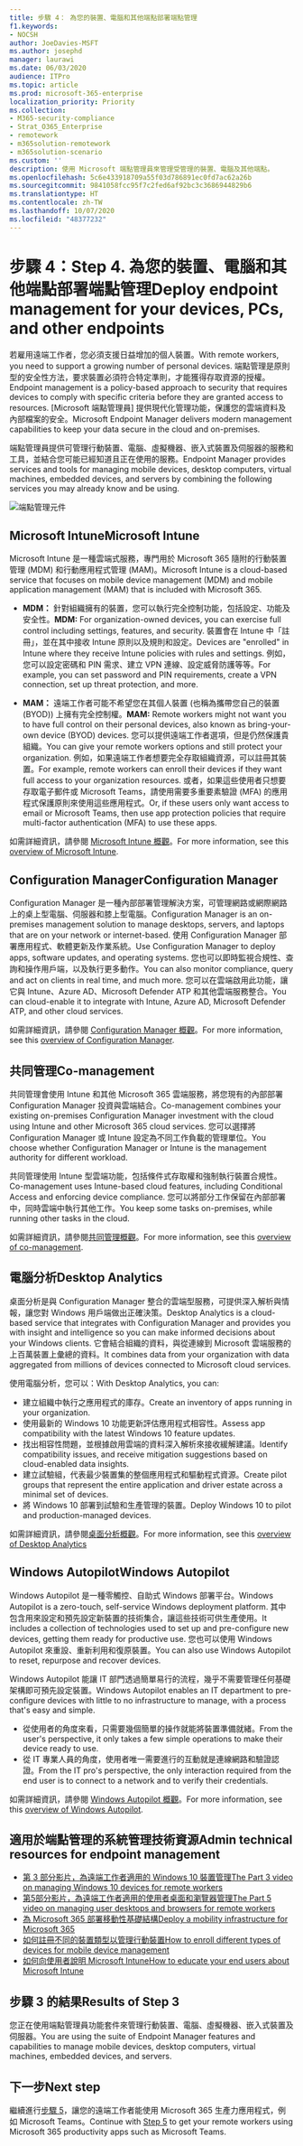 ```yaml
---
title: 步驟 4： 為您的裝置、電腦和其他端點部署端點管理
f1.keywords:
- NOCSH
author: JoeDavies-MSFT
ms.author: josephd
manager: laurawi
ms.date: 06/03/2020
audience: ITPro
ms.topic: article
ms.prod: microsoft-365-enterprise
localization_priority: Priority
ms.collection:
- M365-security-compliance
- Strat_O365_Enterprise
- remotework
- m365solution-remotework
- m365solution-scenario
ms.custom: ''
description: 使用 Microsoft 端點管理員來管理受管理的裝置、電腦及其他端點。
ms.openlocfilehash: 5c6e433918709a55f03d786891ec0fd7ac62a26b
ms.sourcegitcommit: 9841058fcc95f7c2fed6af92bc3c3686944829b6
ms.translationtype: HT
ms.contentlocale: zh-TW
ms.lasthandoff: 10/07/2020
ms.locfileid: "48377232"
---
```

# <a name="step-4-deploy-endpoint-management-for-your-devices-pcs-and-other-endpoints"></a><span data-ttu-id="cc7f1-104">步驟 4：</span><span class="sxs-lookup"><span data-stu-id="cc7f1-104">Step 4.</span></span> <span data-ttu-id="cc7f1-105">為您的裝置、電腦和其他端點部署端點管理</span><span class="sxs-lookup"><span data-stu-id="cc7f1-105">Deploy endpoint management for your devices, PCs, and other endpoints</span></span>

<span data-ttu-id="cc7f1-106">若雇用遠端工作者，您必須支援日益增加的個人裝置。</span><span class="sxs-lookup"><span data-stu-id="cc7f1-106">With remote workers, you need to support a growing number of personal devices.</span></span> <span data-ttu-id="cc7f1-107">端點管理是原則型的安全性方法，要求裝置必須符合特定準則，才能獲得存取資源的授權。</span><span class="sxs-lookup"><span data-stu-id="cc7f1-107">Endpoint management is a policy-based approach to security that requires devices to comply with specific criteria before they are granted access to resources.</span></span> <span data-ttu-id="cc7f1-108">[Microsoft 端點管理員] 提供現代化管理功能，保護您的雲端資料及內部檔案的安全。</span><span class="sxs-lookup"><span data-stu-id="cc7f1-108">Microsoft Endpoint Manager delivers modern management capabilities to keep your data secure in the cloud and on-premises.</span></span> 

<span data-ttu-id="cc7f1-109">端點管理員提供可管理行動裝置、電腦、虛擬機器、嵌入式裝置及伺服器的服務和工具，並結合您可能已經知道且正在使用的服務。</span><span class="sxs-lookup"><span data-stu-id="cc7f1-109">Endpoint Manager provides services and tools for managing mobile devices, desktop computers, virtual machines, embedded devices, and servers by combining the following services you may already know and be using.</span></span>

![端點管理元件](../media/empower-people-to-work-remotely/endpoint-managment-step-grid.png)

## <a name="microsoft-intune"></a><span data-ttu-id="cc7f1-111">Microsoft Intune</span><span class="sxs-lookup"><span data-stu-id="cc7f1-111">Microsoft Intune</span></span>

<span data-ttu-id="cc7f1-112">Microsoft Intune 是一種雲端式服務，專門用於 Microsoft 365 隨附的行動裝置管理 (MDM) 和行動應用程式管理 (MAM)。</span><span class="sxs-lookup"><span data-stu-id="cc7f1-112">Microsoft Intune is a cloud-based service that focuses on mobile device management (MDM) and mobile application management (MAM) that is included with Microsoft 365.</span></span> 

- <span data-ttu-id="cc7f1-113">**MDM：** 針對組織擁有的裝置，您可以執行完全控制功能，包括設定、功能及安全性。</span><span class="sxs-lookup"><span data-stu-id="cc7f1-113">**MDM:** For organization-owned devices, you can exercise full control including settings, features, and security.</span></span> <span data-ttu-id="cc7f1-114">裝置會在 Intune 中「註冊」，並在其中接收 Intune 原則以及規則和設定。</span><span class="sxs-lookup"><span data-stu-id="cc7f1-114">Devices are "enrolled" in Intune where they receive Intune policies with rules and settings.</span></span> <span data-ttu-id="cc7f1-115">例如，您可以設定密碼和 PIN 需求、建立 VPN 連線、設定威脅防護等等。</span><span class="sxs-lookup"><span data-stu-id="cc7f1-115">For example, you can set password and PIN requirements, create a VPN connection, set up threat protection, and more.</span></span>

- <span data-ttu-id="cc7f1-116">**MAM：** 遠端工作者可能不希望您在其個人裝置 (也稱為攜帶您自己的裝置 (BYOD)) 上擁有完全控制權。</span><span class="sxs-lookup"><span data-stu-id="cc7f1-116">**MAM:** Remote workers might not want you to have full control on their personal devices, also known as bring-your-own device (BYOD) devices.</span></span> <span data-ttu-id="cc7f1-117">您可以提供遠端工作者選項，但是仍然保護貴組織。</span><span class="sxs-lookup"><span data-stu-id="cc7f1-117">You can give your remote workers options and still protect your organization.</span></span> <span data-ttu-id="cc7f1-118">例如，如果遠端工作者想要完全存取組織資源，可以註冊其裝置。</span><span class="sxs-lookup"><span data-stu-id="cc7f1-118">For example, remote workers can enroll their devices if they want full access to your organization resources.</span></span> <span data-ttu-id="cc7f1-119">或者，如果這些使用者只想要存取電子郵件或 Microsoft Teams，請使用需要多重要素驗證 (MFA) 的應用程式保護原則來使用這些應用程式。</span><span class="sxs-lookup"><span data-stu-id="cc7f1-119">Or, if these users only want access to email or Microsoft Teams, then use app protection policies that require multi-factor authentication (MFA) to use these apps.</span></span>

<span data-ttu-id="cc7f1-120">如需詳細資訊，請參閱 [Microsoft Intune 概觀](https://docs.microsoft.com/intune/fundamentals/what-is-intune)。</span><span class="sxs-lookup"><span data-stu-id="cc7f1-120">For more information, see this [overview of Microsoft Intune](https://docs.microsoft.com/intune/fundamentals/what-is-intune).</span></span>

## <a name="configuration-manager"></a><span data-ttu-id="cc7f1-121">Configuration Manager</span><span class="sxs-lookup"><span data-stu-id="cc7f1-121">Configuration Manager</span></span>

<span data-ttu-id="cc7f1-122">Configuration Manager 是一種內部部署管理解決方案，可管理網路或網際網路上的桌上型電腦、伺服器和膝上型電腦。</span><span class="sxs-lookup"><span data-stu-id="cc7f1-122">Configuration Manager is an on-premises management solution to manage desktops, servers, and laptops that are on your network or internet-based.</span></span> <span data-ttu-id="cc7f1-123">使用 Configuration Manager 部署應用程式、軟體更新及作業系統。</span><span class="sxs-lookup"><span data-stu-id="cc7f1-123">Use Configuration Manager to deploy apps, software updates, and operating systems.</span></span> <span data-ttu-id="cc7f1-124">您也可以即時監視合規性、查詢和操作用戶端，以及執行更多動作。</span><span class="sxs-lookup"><span data-stu-id="cc7f1-124">You can also monitor compliance, query and act on clients in real time, and much more.</span></span> <span data-ttu-id="cc7f1-125">您可以在雲端啟用此功能，讓它與 Intune、Azure AD、Microsoft Defender ATP 和其他雲端服務整合。</span><span class="sxs-lookup"><span data-stu-id="cc7f1-125">You can cloud-enable it to integrate with Intune, Azure AD, Microsoft Defender ATP, and other cloud services.</span></span> 

<span data-ttu-id="cc7f1-126">如需詳細資訊，請參閱 [Configuration Manager 概觀](https://docs.microsoft.com/mem/configmgr/core/understand/introduction)。</span><span class="sxs-lookup"><span data-stu-id="cc7f1-126">For more information, see this [overview of Configuration Manager](https://docs.microsoft.com/mem/configmgr/core/understand/introduction).</span></span>

## <a name="co-management"></a><span data-ttu-id="cc7f1-127">共同管理</span><span class="sxs-lookup"><span data-stu-id="cc7f1-127">Co-management</span></span>

<span data-ttu-id="cc7f1-128">共同管理會使用 Intune 和其他 Microsoft 365 雲端服務，將您現有的內部部署 Configuration Manager 投資與雲端結合。</span><span class="sxs-lookup"><span data-stu-id="cc7f1-128">Co-management combines your existing on-premises Configuration Manager investment with the cloud using Intune and other Microsoft 365 cloud services.</span></span> <span data-ttu-id="cc7f1-129">您可以選擇將 Configuration Manager 或 Intune 設定為不同工作負載的管理單位。</span><span class="sxs-lookup"><span data-stu-id="cc7f1-129">You choose whether Configuration Manager or Intune is the management authority for different workload.</span></span> 

<span data-ttu-id="cc7f1-130">共同管理使用 Intune 型雲端功能，包括條件式存取權和強制執行裝置合規性。</span><span class="sxs-lookup"><span data-stu-id="cc7f1-130">Co-management uses Intune-based cloud features, including Conditional Access and enforcing device compliance.</span></span> <span data-ttu-id="cc7f1-131">您可以將部分工作保留在內部部署中，同時雲端中執行其他工作。</span><span class="sxs-lookup"><span data-stu-id="cc7f1-131">You keep some tasks on-premises, while running other tasks in the cloud.</span></span>

<span data-ttu-id="cc7f1-132">如需詳細資訊，請參閱[共同管理概觀](https://docs.microsoft.com/mem/configmgr/comanage/overview)。</span><span class="sxs-lookup"><span data-stu-id="cc7f1-132">For more information, see this [overview of co-management](https://docs.microsoft.com/mem/configmgr/comanage/overview).</span></span>

## <a name="desktop-analytics"></a><span data-ttu-id="cc7f1-133">電腦分析</span><span class="sxs-lookup"><span data-stu-id="cc7f1-133">Desktop Analytics</span></span>

<span data-ttu-id="cc7f1-134">桌面分析是與 Configuration Manager 整合的雲端型服務，可提供深入解析與情報，讓您對 Windows 用戶端做出正確決策。</span><span class="sxs-lookup"><span data-stu-id="cc7f1-134">Desktop Analytics is a cloud-based service that integrates with Configuration Manager and provides you with insight and intelligence so you can make informed decisions about your Windows clients.</span></span> <span data-ttu-id="cc7f1-135">它會結合組織的資料，與從連線到 Microsoft 雲端服務的上百萬裝置上彙總的資料。</span><span class="sxs-lookup"><span data-stu-id="cc7f1-135">It combines data from your organization with data aggregated from millions of devices connected to Microsoft cloud services.</span></span> 

<span data-ttu-id="cc7f1-136">使用電腦分析，您可以：</span><span class="sxs-lookup"><span data-stu-id="cc7f1-136">With Desktop Analytics, you can:</span></span>

- <span data-ttu-id="cc7f1-137">建立組織中執行之應用程式的庫存。</span><span class="sxs-lookup"><span data-stu-id="cc7f1-137">Create an inventory of apps running in your organization.</span></span>
- <span data-ttu-id="cc7f1-138">使用最新的 Windows 10 功能更新評估應用程式相容性。</span><span class="sxs-lookup"><span data-stu-id="cc7f1-138">Assess app compatibility with the latest Windows 10 feature updates.</span></span>
- <span data-ttu-id="cc7f1-139">找出相容性問題，並根據啟用雲端的資料深入解析來接收緩解建議。</span><span class="sxs-lookup"><span data-stu-id="cc7f1-139">Identify compatibility issues, and receive mitigation suggestions based on cloud-enabled data insights.</span></span>
- <span data-ttu-id="cc7f1-140">建立試驗組，代表最少裝置集的整個應用程式和驅動程式資源。</span><span class="sxs-lookup"><span data-stu-id="cc7f1-140">Create pilot groups that represent the entire application and driver estate across a minimal set of devices.</span></span>
- <span data-ttu-id="cc7f1-141">將 Windows 10 部署到試驗和生產管理的裝置。</span><span class="sxs-lookup"><span data-stu-id="cc7f1-141">Deploy Windows 10 to pilot and production-managed devices.</span></span>

<span data-ttu-id="cc7f1-142">如需詳細資訊，請參閱[桌面分析概觀](https://docs.microsoft.com/mem/configmgr/desktop-analytics/overview)。</span><span class="sxs-lookup"><span data-stu-id="cc7f1-142">For more information, see this [overview of Desktop Analytics](https://docs.microsoft.com/mem/configmgr/desktop-analytics/overview)</span></span>

## <a name="windows-autopilot"></a><span data-ttu-id="cc7f1-143">Windows Autopilot</span><span class="sxs-lookup"><span data-stu-id="cc7f1-143">Windows Autopilot</span></span>

<span data-ttu-id="cc7f1-144">Windows Autopilot 是一種零觸控、自助式 Windows 部署平台。</span><span class="sxs-lookup"><span data-stu-id="cc7f1-144">Windows Autopilot is a zero-touch, self-service Windows deployment platform.</span></span> <span data-ttu-id="cc7f1-145">其中包含用來設定和預先設定新裝置的技術集合，讓這些技術可供生產使用。</span><span class="sxs-lookup"><span data-stu-id="cc7f1-145">It includes a collection of technologies used to set up and pre-configure new devices, getting them ready for productive use.</span></span> <span data-ttu-id="cc7f1-146">您也可以使用 Windows Autopilot 來重設、重新利用和復原裝置。</span><span class="sxs-lookup"><span data-stu-id="cc7f1-146">You can also use Windows Autopilot to reset, repurpose and recover devices.</span></span> 

<span data-ttu-id="cc7f1-147">Windows Autopilot 能讓 IT 部門透過簡單易行的流程，幾乎不需要管理任何基礎架構即可預先設定裝置。</span><span class="sxs-lookup"><span data-stu-id="cc7f1-147">Windows Autopilot enables an IT department to pre-configure devices with little to no infrastructure to manage, with a process that's easy and simple.</span></span> 

- <span data-ttu-id="cc7f1-148">從使用者的角度來看，只需要幾個簡單的操作就能將裝置準備就緒。</span><span class="sxs-lookup"><span data-stu-id="cc7f1-148">From the user's perspective, it only takes a few simple operations to make their device ready to use.</span></span> 
- <span data-ttu-id="cc7f1-149">從 IT 專業人員的角度，使用者唯一需要進行的互動就是連線網路和驗證認證。</span><span class="sxs-lookup"><span data-stu-id="cc7f1-149">From the IT pro's perspective, the only interaction required from the end user is to connect to a network and to verify their credentials.</span></span>

<span data-ttu-id="cc7f1-150">如需詳細資訊，請參閱 [Windows Autopilot 概觀](https://docs.microsoft.com/windows/deployment/windows-autopilot/windows-autopilot)。</span><span class="sxs-lookup"><span data-stu-id="cc7f1-150">For more information, see this [overview of Windows Autopilot](https://docs.microsoft.com/windows/deployment/windows-autopilot/windows-autopilot).</span></span>

## <a name="admin-technical-resources-for-endpoint-management"></a><span data-ttu-id="cc7f1-151">適用於端點管理的系統管理技術資源</span><span class="sxs-lookup"><span data-stu-id="cc7f1-151">Admin technical resources for endpoint management</span></span>

- [<span data-ttu-id="cc7f1-152">第 3 部分影片，為遠端工作者適用的 Windows 10 裝置管理</span><span class="sxs-lookup"><span data-stu-id="cc7f1-152">The Part 3 video on managing Windows 10 devices for remote workers</span></span>](https://resources.techcommunity.microsoft.com/enabling-remote-work/#security)
- [<span data-ttu-id="cc7f1-153">第5部分影片，為遠端工作者適用的使用者桌面和瀏覽器管理</span><span class="sxs-lookup"><span data-stu-id="cc7f1-153">The Part 5 video on managing user desktops and browsers for remote workers</span></span>](https://resources.techcommunity.microsoft.com/enabling-remote-work/#security)
- [<span data-ttu-id="cc7f1-154">為 Microsoft 365 部署移動性基礎結構</span><span class="sxs-lookup"><span data-stu-id="cc7f1-154">Deploy a mobility infrastructure for Microsoft 365</span></span>](https://docs.microsoft.com/microsoft-365/enterprise/mobility-infrastructure)
- [<span data-ttu-id="cc7f1-155">如何註冊不同的裝置類型以管理行動裝置</span><span class="sxs-lookup"><span data-stu-id="cc7f1-155">How to enroll different types of devices for mobile device management</span></span>](https://docs.microsoft.com/mem/intune/enrollment/device-enrollment)
- [<span data-ttu-id="cc7f1-156">如何向使用者說明 Microsoft Intune</span><span class="sxs-lookup"><span data-stu-id="cc7f1-156">How to educate your end users about Microsoft Intune</span></span>](https://docs.microsoft.com/mem/intune/fundamentals/end-user-educate)
 
## <a name="results-of-step-3"></a><span data-ttu-id="cc7f1-157">步驟 3 的結果</span><span class="sxs-lookup"><span data-stu-id="cc7f1-157">Results of Step 3</span></span>

<span data-ttu-id="cc7f1-158">您正在使用端點管理員功能套件來管理行動裝置、電腦、虛擬機器、嵌入式裝置及伺服器。</span><span class="sxs-lookup"><span data-stu-id="cc7f1-158">You are using the suite of Endpoint Manager features and capabilities to manage mobile devices, desktop computers, virtual machines, embedded devices, and servers.</span></span>

## <a name="next-step"></a><span data-ttu-id="cc7f1-159">下一步</span><span class="sxs-lookup"><span data-stu-id="cc7f1-159">Next step</span></span>

<span data-ttu-id="cc7f1-160">繼續進行[步驟 5](empower-people-to-work-remotely-teams-productivity-apps.md)，讓您的遠端工作者能使用 Microsoft 365 生產力應用程式，例如 Microsoft Teams。</span><span class="sxs-lookup"><span data-stu-id="cc7f1-160">Continue with [Step 5](empower-people-to-work-remotely-teams-productivity-apps.md) to get your remote workers using Microsoft 365 productivity apps such as Microsoft Teams.</span></span>

